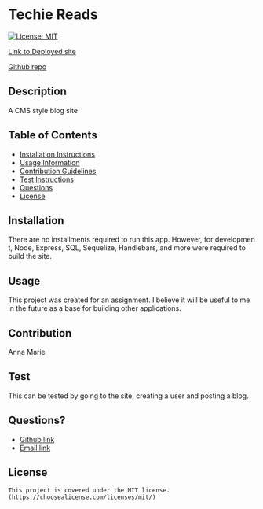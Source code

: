 # Techie Reads

  [![License: MIT](https://img.shields.io/badge/License-MIT-yellow.svg)](https://opensource.org/licenses/MIT)

  [Link to Deployed site](https://techie-reads-app.herokuapp.com/)

  [Github repo](https://github.com/ampatte/TechieReads)

  ## Description
  A CMS style blog site

  ## Table of Contents
  - [Installation Instructions](#Installation)
  - [Usage Information](#Usage)
  - [Contribution Guidelines](#Contribution)
  - [Test Instructions](#Test)
  - [Questions](#Questions)
  - [License](#License)
  
  ## Installation
  There are no installments required to run this app. However, for developmen t, Node, Express, SQL, Sequelize, Handlebars, and more were required to build the site.

  ## Usage
  This project was created for an assignment. I believe it will be useful to me in the future as a base for building other applications.

  
  ## Contribution
  Anna Marie

  ## Test
  This can be tested by going to the site, creating a user and posting a blog.

  ## Questions?
  - [Github link](https://github.com/ampatte)
  - [Email link](ampatte717@gmail.com)

  ## License
    This project is covered under the MIT license.(https://choosealicense.com/licenses/mit/)
